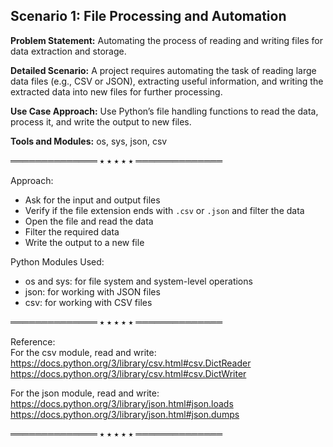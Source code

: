## Scenario 1: File Processing and Automation
**Problem Statement:** Automating the process of reading and writing files for data extraction and storage.

**Detailed Scenario:** A project requires automating the task of reading large data files (e.g., CSV or JSON), extracting useful information, and writing the extracted data into new files for further processing.

**Use Case Approach:** Use Python’s file handling functions to read the data, process it, and write the output to new files.

**Tools and Modules:** os, sys, json, csv

══════════════ ⭑ ⭑ ⭑ ⭑ ⭑ ══════════════

Approach:

- Ask for the input and output files  
- Verify if the file extension ends with `.csv` or `.json` and filter the data  
- Open the file and read the data  
- Filter the required data  
- Write the output to a new file  

Python Modules Used:  
- os and sys: for file system and system-level operations  
- json: for working with JSON files  
- csv: for working with CSV files  

══════════════ ⭑ ⭑ ⭑ ⭑ ⭑ ══════════════

Reference:  
For the csv module, read and write:  
https://docs.python.org/3/library/csv.html#csv.DictReader  
https://docs.python.org/3/library/csv.html#csv.DictWriter  

For the json module, read and write:  
https://docs.python.org/3/library/json.html#json.loads  
https://docs.python.org/3/library/json.html#json.dumps  

══════════════ ⭑ ⭑ ⭑ ⭑ ⭑ ══════════════
